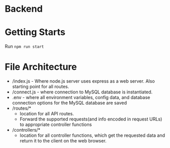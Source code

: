 # Backend

# Getting Starts
Run `npm run start`

# File Architecture
* /index.js - Where node.js server uses express as a web server. Also starting point for all routes.
* /connect.js - where connection to MySQL database is instantiated.
* .env - where all environment variables, config data, and database connection options for the MySQL database are saved
* /routes/*
  * location for all API routes. 
  * Forward the supported requests(and info encoded in request URLs) to appropriate controller functions
* /controllers/*
  *  location for all controller functions, which get the requested data and return it to the client on the web browser.